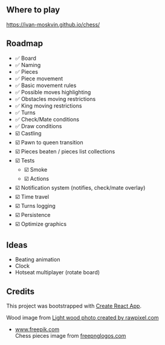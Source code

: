 ## Where to play

https://ivan-moskvin.github.io/chess/

## Roadmap

- ✅ Board
- ✅ Naming
- ✅ Pieces
- ✅ Piece movement
- ✅ Basic movement rules
- ✅ Possible moves highlighting
- ✅ Obstacles moving restrictions
- ✅ King moving restrictions
- ✅ Turns
- ✅️ Check/Mate conditions
- ✅️ Draw conditions
- ☑️ Сastling
- ☑️ Pawn to queen transition
- ☑️ Pieces beaten / pieces list collections
- ☑️ Tests
    - ☑️ Smoke
    - ☑️ Actions
- ☑️ Notification system (notifies, check/mate overlay)
- ☑️ Time travel
- ☑️ Turns logging
- ☑️ Persistence
- ☑️ Optimize graphics

## Ideas

- Beating animation
- Clock
- Hotseat multiplayer (rotate board)

## Credits

This project was bootstrapped with [Create React App](https://github.com/facebook/create-react-app).

Wood image from <a href="https://www.freepik.com/photos/light-wood">Light wood photo created by rawpixel.com

- www.freepik.com</a><br />
  Chess pieces image from <a href="https://www.freepnglogos.com/pics/chess">freepnglogos.com</a>

